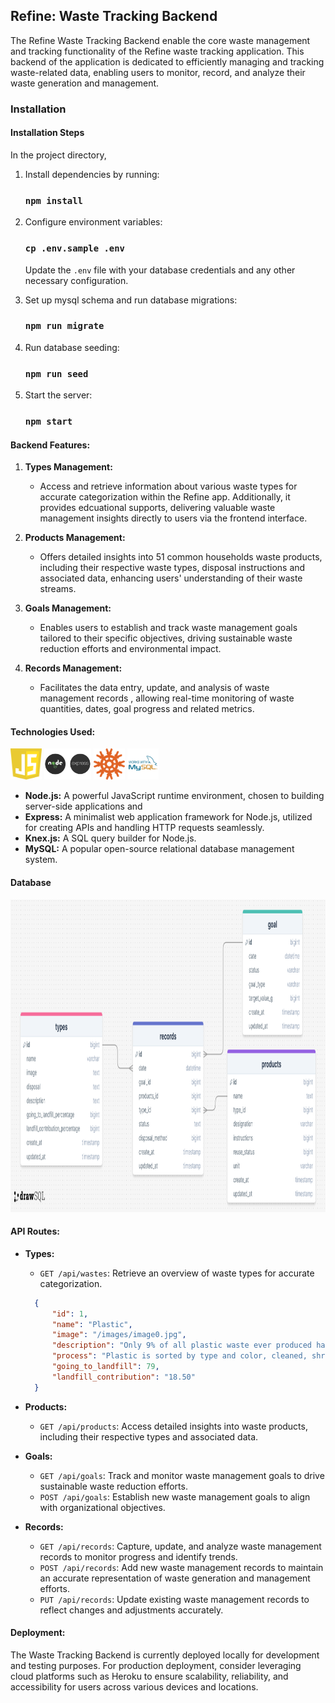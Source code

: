 ## Refine: Waste Tracking Backend

The Refine Waste Tracking Backend enable the core waste management and tracking functionality of the Refine waste tracking application. This backend of the application is dedicated to efficiently managing and tracking waste-related data, enabling users to monitor, record, and analyze their waste generation and management.

### Installation
#### Installation Steps
In the project directory,

1. Install dependencies by running:
    
    ### `npm install`

2. Configure environment variables:
   
    ### `cp .env.sample .env`

   Update the `.env` file with your database credentials and any other necessary configuration.

3. Set up mysql schema and run database migrations:

    ### `npm run migrate`

4. Run database seeding:

    ### `npm run seed`

5. Start the server:

   ### `npm start`


#### Backend Features:

1. **Types Management:**
   - Access and retrieve information about various waste types for accurate categorization within the Refine app. Additionally, it provides edcuational supports, delivering valuable waste management insights directly to users via the frontend interface.
2. **Products Management:**
   - Offers detailed insights into 51 common households waste products, including their respective waste types, disposal instructions and associated data, enhancing users' understanding of their waste streams.
3. **Goals Management:**
   - Enables users to establish and track waste management goals tailored to their specific objectives, driving sustainable waste reduction efforts and environmental impact.

4. **Records Management:**
   - Facilitates the data entry, update, and analysis of waste management records , allowing real-time monitoring of waste quantities, dates, goal progress and related metrics.

#### Technologies Used:
<img src="./src/assets/logo/javascriptsvg.svg" alt="Javascript Logo" width="50" height="50">
<img src="./src/assets/logo/node+express.png" alt="Node.js and express Logo" width="75" height="50">
<img src="./src/assets/logo/knex.svg" alt="Knex.js Logo" width="50" height="50">
<img src="./src/assets/logo/mysql.svg" alt="Mysql Logo" width="50" height="50">


- **Node.js:** A powerful JavaScript runtime environment, chosen to building server-side applications and 
- **Express:** A minimalist web application framework for Node.js, utilized for creating APIs and handling HTTP requests seamlessly.
- **Knex.js:** A SQL query builder for Node.js.
- **MySQL:** A popular open-source relational database management system.

#### Database
<img src="./src/assets/database/project_database.png" alt="Database stucture" width="800" height="500">


#### API Routes:

- **Types:**
  - `GET /api/wastes`: Retrieve an overview of waste types for accurate categorization.

  ```json
    {
        "id": 1,
        "name": "Plastic",
        "image": "/images/image0.jpg",
        "description": "Only 9% of all plastic waste ever produced has been recycled. Recycling plastic reduces the need for new plastic production, conserving fossil fuels and reducing greenhouse gas emissions.",
        "process": "Plastic is sorted by type and color, cleaned, shredded into flakes, melted, and then molded into new products.",
        "going_to_landfill": 79,
        "landfill_contribution": "18.50"
    }

  
- **Products:**
  - `GET /api/products`: Access detailed insights into waste products, including their respective types and associated data.
  
- **Goals:**
  - `GET /api/goals`: Track and monitor waste management goals to drive sustainable waste reduction efforts.
  - `POST /api/goals`: Establish new waste management goals to align with organizational objectives.
  
- **Records:**
  - `GET /api/records`: Capture, update, and analyze waste management records to monitor progress and identify trends.
  - `POST /api/records`: Add new waste management records to maintain an accurate representation of waste generation and management efforts.
  - `PUT /api/records`: Update existing waste management records to reflect changes and adjustments accurately.

#### Deployment:
The Waste Tracking Backend is currently deployed locally for development and testing purposes. For production deployment, consider leveraging cloud platforms such as Heroku to ensure scalability, reliability, and accessibility for users across various devices and locations.

